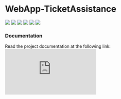 # WebApp-TicketAssistance

![](https://img.shields.io/badge/IDE-INTELLIJ%20IDEA-red?style=for-the-badge&logo=intellij-idea)
![](https://img.shields.io/badge/PROJECT%20TYPE-SCHOOL-blue?style=for-the-badge&logo=google-scholar)
![](https://img.shields.io/badge/LANGUAGE-JAVA-orange?style=for-the-badge&logo=java)
![](https://img.shields.io/badge/LANGUAGE-HTML5-red?style=for-the-badge&logo=html5)
![](https://img.shields.io/badge/LANGUAGE-CSS3-green?style=for-the-badge&logo=css3)
![](https://img.shields.io/badge/LANGUAGE-JAVASCRIPT-yellow?style=for-the-badge&logo=javascript)


### Documentation

Read the project documentation at the following link: ![](https://github.com/teddyedo/WebApp-TicketAssistance/blob/master/docs/Documentation.pdf)